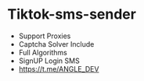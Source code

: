 # Tiktok-sms-sender
- Support Proxies
- Captcha Solver Include
- Full Algorithms
- SignUP Login SMS
- https://t.me/ANGLE_DEV
